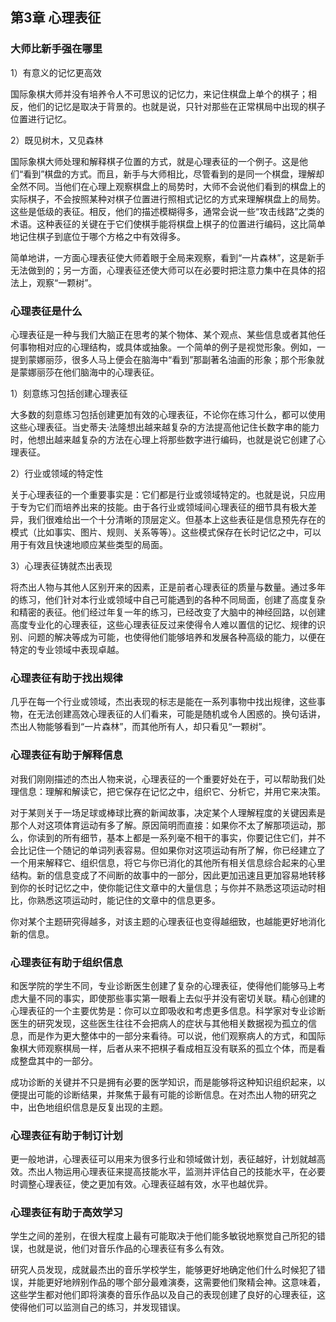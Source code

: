 ## 第3章 心理表征

### 大师比新手强在哪里

1）有意义的记忆更高效

国际象棋大师并没有培养令人不可思议的记忆力，来记住棋盘上单个的棋子；相反，他们的记忆是取决于背景的。也就是说，只针对那些在正常棋局中出现的棋子位置进行记忆。

2）既见树木，又见森林

国际象棋大师处理和解释棋子位置的方式，就是心理表征的一个例子。这是他们“看到”棋盘的方式。而且，新手与大师相比，尽管看到的是同一个棋盘，理解却全然不同。当他们在心理上观察棋盘上的局势时，大师不会说他们看到的棋盘上的实际棋子，不会按照某种对棋子位置进行照相式记忆的方式来理解棋盘上的局势。这些是低级的表征。相反，他们的描述模糊得多，通常会说一些“攻击线路”之类的术语。这种表征的关键在于它们使棋手能将棋盘上棋子的位置进行编码，这比简单地记住棋子到底位于哪个方格之中有效得多。

简单地讲，一方面心理表征使大师着眼于全局来观察，看到“一片森林”，这是新手无法做到的；另一方面，心理表征还使大师可以在必要时把注意力集中在具体的招法上，观察“一颗树”。

### 心理表征是什么

心理表征是一种与我们大脑正在思考的某个物体、某个观点、某些信息或者其他任何事物相对应的心理结构，或具体或抽象。一个简单的例子是视觉形象。例如，一提到蒙娜丽莎，很多人马上便会在脑海中“看到”那副著名油画的形象；那个形象就是蒙娜丽莎在他们脑海中的心理表征。

1）刻意练习包括创建心理表征

大多数的刻意练习包括创建更加有效的心理表征，不论你在练习什么，都可以使用这些心理表征。当史蒂夫·法隆想出越来越复杂的方法提高他记住长数字串的能力时，他想出越来越复杂的方法在心理上将那些数字进行编码，也就是说它创建了心理表征。

2）行业或领域的特定性

关于心理表征的一个重要事实是：它们都是行业或领域特定的。也就是说，只应用于专为它们而培养出来的技能。由于各行业或领域间心理表征的细节具有极大差异，我们很难给出一个十分清晰的顶层定义。但基本上这些表征是信息预先存在的模式（比如事实、图片、规则、关系等等）。这些模式保存在长时记忆之中，可以用于有效且快速地顺应某些类型的局面。

3）心理表征铸就杰出表现

将杰出人物与其他人区别开来的因素，正是前者心理表征的质量与数量。通过多年的练习，他们针对本行业或领域中自己可能遇到的各种不同局面，创建了高度复杂和精密的表征。他们经过年复一年的练习，已经改变了大脑中的神经回路，以创建高度专业化的心理表征，这些心理表征反过来使得令人难以置信的记忆、规律的识别、问题的解决等成为可能，也使得他们能够培养和发展各种高级的能力，以便在特定的专业领域中表现卓越。

### 心理表征有助于找出规律

几乎在每一个行业或领域，杰出表现的标志是能在一系列事物中找出规律，这些事物，在无法创建高效心理表征的人们看来，可能是随机或令人困惑的。换句话讲，杰出人物能够看到“一片森林”，而其他所有人，却只看见“一颗树”。

### 心理表征有助于解释信息

对我们刚刚描述的杰出人物来说，心理表征的一个重要好处在于，可以帮助我们处理信息：理解和解读它，把它保存在记忆之中，组织它、分析它，并用它来决策。

对于某则关于一场足球或棒球比赛的新闻故事，决定某个人理解程度的关键因素是那个人对这项体育运动有多了解。原因简明而直接：如果你不太了解那项运动，那么，你读到的所有细节，基本上都是一系列毫不相干的事实，你要记住它们，并不会比记住一个随记的单词列表容易。但如果你对这项运动有所了解，你已经建立了一个用来解释它、组织信息，将它与你已消化的其他所有相关信息综合起来的心里结构。新的信息变成了不间断的故事中的一部分，因此更加迅速且更加容易地转移到你的长时记忆之中，使你能记住文章中的大量信息；与你并不熟悉这项运动时相比，你熟悉这项运动时，能记住的文章中的信息更多。

你对某个主题研究得越多，对该主题的心理表征也变得越细致，也越能更好地消化新的信息。

### 心理表征有助于组织信息

和医学院的学生不同，专业诊断医生创建了复杂的心理表征，使得他们能够马上考虑大量不同的事实，即使那些事实第一眼看上去似乎并没有密切关联。精心创建的心理表征的一个主要优势是：你可以立即吸收和考虑更多信息。科学家对专业诊断医生的研究发现，这些医生往往不会把病人的症状与其他相关数据视为孤立的信息，而是作为更大整体中的一部分来看待。可以说，他们观察病人的方式，和国际象棋大师观察棋局一样，后者从来不把棋子看成相互没有联系的孤立个体，而是看成整盘其中的一部分。

成功诊断的关键并不只是拥有必要的医学知识，而是能够将这种知识组织起来，以便提出可能的诊断结果，并聚焦于最有可能的诊断信息。在对杰出人物的研究之中，出色地组织信息是反复出现的主题。

### 心理表征有助于制订计划

更一般地讲，心理表征可以用来为很多行业和领域做计划，表征越好，计划就越高效。杰出人物运用心理表征来提高技能水平，监测并评估自己的技能水平，在必要时调整心理表征，使之更加有效。心理表征越有效，水平也越优异。

### 心理表征有助于高效学习

学生之间的差别，在很大程度上最有可能取决于他们能多敏锐地察觉自己所犯的错误，也就是说，他们对音乐作品的心理表征有多么有效。

研究人员发现，成就最杰出的音乐学校学生，能够更好地确定他们什么时候犯了错误，并能更好地辨别作品的哪个部分最难演奏，这需要他们聚精会神。这意味着，这些学生都对他们即将演奏的音乐作品以及自己的表现创建了良好的心理表征，这使得他们可以监测自己的练习，并发现错误。
